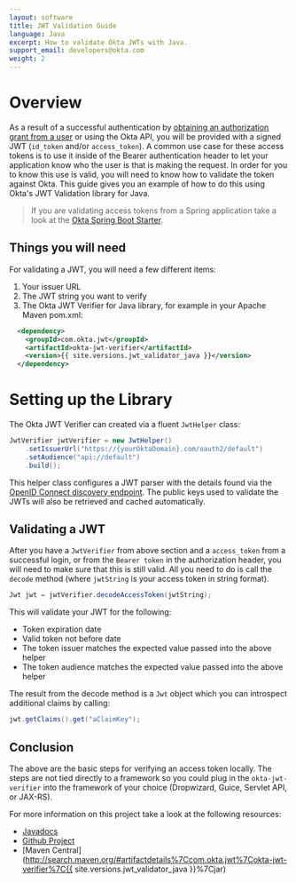 ```yaml
---
layout: software
title: JWT Validation Guide
language: Java
excerpt: How to validate Okta JWTs with Java.
support_email: developers@okta.com
weight: 2
---
```


# Overview

As a result of a successful authentication by [obtaining an authorization grant from a user](https://developer.okta.com/docs/api/resources/oauth2.html#obtain-an-authorization-grant-from-a-user) or using the Okta API, you will be 
provided with a signed JWT (`id_token` and/or `access_token`). A common use case for these access tokens is to use it 
inside of the Bearer authentication header to let your application know who the user is that is making the request. In 
order for you to know this use is valid, you will need to know how to validate the token against Okta. This guide gives 
you an example of how to do this using Okta's JWT Validation library for Java.

> If you are validating access tokens from a Spring application take a look at the [Okta Spring Boot Starter](https://github.com/okta/okta-spring-security).

## Things you will need
For validating a JWT, you will need a few different items:

1. Your issuer URL
2. The JWT string you want to verify
3. The Okta JWT Verifier for Java library, for example in your Apache Maven pom.xml:

```xml
  <dependency>
    <groupId>com.okta.jwt</groupId>
    <artifactId>okta-jwt-verifier</artifactId>
    <version>{{ site.versions.jwt_validator_java }}</version>
  </dependency>
```

# Setting up the Library

The Okta JWT Verifier can created via a fluent `JwtHelper` class:

```java
JwtVerifier jwtVerifier = new JwtHelper()
    .setIssuerUrl("https://{yourOktaDomain}.com/oauth2/default")
    .setAudience("api://default")
    .build();
```

This helper class configures a JWT parser with the details found via the [OpenID Connect discovery endpoint](https://openid.net/specs/openid-connect-discovery-1_0.html).  The public keys used to validate the JWTs will also be retrieved 
and cached automatically.

## Validating a JWT

After you have a `JwtVerifier` from above section and a `access_token` from a successful login, or from the `Bearer token` 
in the authorization header, you will need to make sure that this is still valid. All you need to do is call the 
`decode` method (where `jwtString` is your access token in string format).

```java
Jwt jwt = jwtVerifier.decodeAccessToken(jwtString);
```

This will validate your JWT for the following:

- Token expiration date
- Valid token not before date
- The token issuer matches the expected value passed into the above helper
- The token audience matches the expected value passed into the above helper

The result from the decode method is a `Jwt` object which you can introspect additional claims by calling:

```java
jwt.getClaims().get("aClaimKey");
```

## Conclusion

The above are the basic steps for verifying an access token locally. The steps are not tied directly to a framework so 
you could plug in the `okta-jwt-verifier` into the framework of your choice (Dropwizard, Guice, Servlet API, or JAX-RS).

For more information on this project take a look at the following resources:
- [Javadocs](https://developer.okta.com/okta-jwt-verifier-java/apidocs/)
- [Github Project](https://github.com/okta/okta-jwt-verifier-java) 
- [Maven Central](http://search.maven.org/#artifactdetails%7Ccom.okta.jwt%7Cokta-jwt-verifier%7C{{ site.versions.jwt_validator_java }}%7Cjar)
